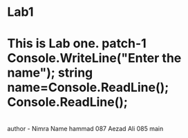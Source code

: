 # Lab1
This is Lab one.
 patch-1
Console.WriteLine("Enter the name");
string name=Console.ReadLine();
Console.ReadLine();
=======
<br>
author - Nimra
Name 
hammad 087
Aezad Ali 085
 main

